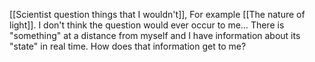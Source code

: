 [[Scientist question things that I wouldn't]], For example [[The nature of light]].
I don't think the question would ever occur to me… There is "something" at a distance from myself and I have information about its "state" in real time. How does that information get to me?